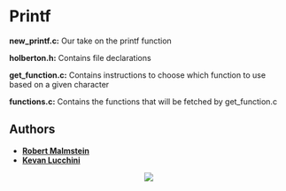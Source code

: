 # Printf

**new\_printf.c:** Our take on the printf function

**holberton.h:** Contains file declarations

**get\_function.c:** Contains instructions to choose which function to use based on a given character

**functions.c:** Contains the functions that will be fetched by get\_function.c

## Authors

* [**Robert Malmstein**](https://github.com/RoMalms10)
* [**Kevan Lucchini**](https://github.com/kevanlucc)

<p align="center">
	<img src="https://intranet.hbtn.io/assets/holberton-logo-simplified-d4e8a1e8bf5ad93c8c3ce32895b4b53749b477b7ba7342d7f064e6883bcd3be2.png">
</p>
